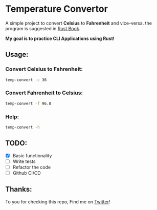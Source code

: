 # Temperature Convertor

A simple project to convert **Celsius** to **Fahrenheit** and vice-versa. the program is suggested in [Rust Book](https://doc.rust-lang.org/book/ch03-05-control-flow.html).

**My goal is to practice CLI Applications using Rust!**

## Usage:

### Convert Celsius to Fahrenheit:

```bash
temp-convert -c 36
```

### Convert Fahrenheit to Celsius:

```bash
temp-convert -f 96.8
```

### Help:

```bash
temp-convert -h
```

## TODO:

- [x] Basic functionality
- [ ] Write tests
- [ ] Refactor the code
- [ ] Github CI/CD

## Thanks:

To you for checking this repo, Find me on [Twitter](https://twitter.com/0xynone)!
